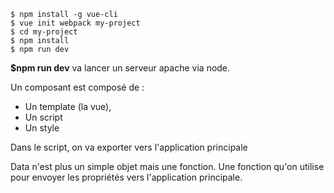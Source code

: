     $ npm install -g vue-cli
    $ vue init webpack my-project
    $ cd my-project
    $ npm install
    $ npm run dev

**$npm run dev** va lancer un serveur apache via node.

Un composant est composé de :
- Un template (la vue),
- Un script
- Un style

Dans le script, on va exporter vers l'application principale

Data n'est plus un simple objet mais une fonction. Une fonction qu'on utilise pour envoyer les propriétés vers l'application principale.

